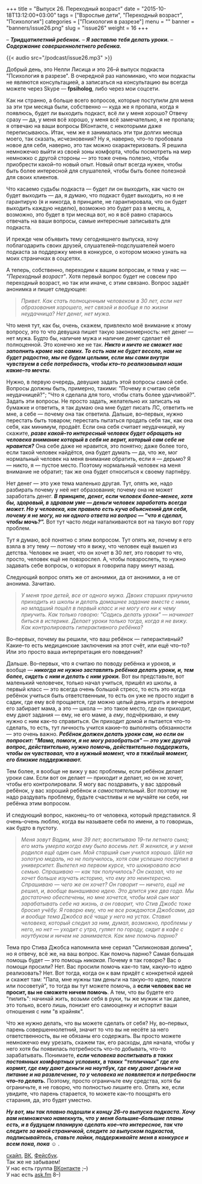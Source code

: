 +++
title = "Выпуск 26. Переходный возраст"
date = "2015-10-18T13:12:00+03:00"
tags = ["Взрослые дети", "Переходный возраст", "Психология"]
categories = ["Психология в разрезе"]
menu = ""
banner = "banners/issue26.png"
slug = "issue26"
weight = 16
+++

– ***Тридцатилетний ребенок.***
– ***Я заставлю тебя делать уроки.***
– ***Содержание совершеннолетнего ребенка.***

{{< audio src="/podcast/issue26.mp3" >}}

Добрый день, это Нелли Лисица и это 26–й выпуск подкаста "Психология в разрезе". В очередной раз напоминаю, что мои подкасты не являются консультацией, а записаться на консультацию вы всегда можете через Skype — **fpsiholog**, либо через мои соцсети. 

Как ни странно, а больше всего вопросов, которые поступили для меня за эти три месяца были, собственно — куда же я пропала, когда я появлюсь, будет ли выходить подкаст, всё ли у меня хорошо? Отвечу сразу — да, у меня всё хорошо, у меня всё замечательно, я не пропала; я отвечаю на ваши вопросы ВКонтакте, с некоторыми даже переписываюсь. Итак, чем же я занималась эти три долгих месяца моего, так сказать, исчезновения? Ну я, наверно, что–то пробовала новое для себя, наверно, это так можно охарактеризовать. Я решила немножечко выйти из своей зоны комфорта, чтобы посмотреть на мир немножко с другой стороны — это тоже очень полезно, чтобы приобрести какой–то новый опыт. Новый опыт всегда нужен, чтобы быть более интересной для слушателей, чтобы быть более полезной для своих клиентов. 

Что касаемо судьбы подкаста — будет ли он выходить, как часто он будет выходить — да, я думаю, что подкаст будет выходить, но я не гарантирую (я и никогда, в принципе, не гарантировала, что он будет выходить каждую неделю), возможно это будет раз в месяц, а, возможно, это будет в три месяца вот, но я всё равно стараюсь отвечать на ваши вопросы, самые интересные записывать для подкаста. 

И прежде чем объявить тему сегодняшнего выпуска, хочу поблагодарить своих друзей, слушателей–подслушателей моего подкаста за поддержку меня в конкурсе, о котором можно узнать на моих страничках в соцсетях.
<!--more-->

А теперь, собственно, переходим к вашим вопросам, и тема у нас — *"Переходный возраст"*. Хотя первый вопрос будет не совсем про переходный возраст, но так или иначе, с этим связано. Вопрос задаёт анонимка и пишет следующее:

>*Привет. Как стать полноценным человеком в 30 лет, если нет образования хорошего, нет связей и вообще я по жизни неудачница? Нет денег, нет мужа.*

Что меня тут, как бы, очень, скажем, привлекло моё внимание к этому вопросу, это то что девушка пишет такую закономерность: нет денег — нет мужа. Будто бы, наличие мужа и наличие денег сделает её полноценной. Это конечно же не так. ***Никто и ничто не сможет нас заполнить кроме нас самих. То есть нам не будет весело, нам не будет радостно, мы не будем целыми, если мы сами внутри чувствуем в себе потребность, чтобы кто–то реализовывал наши какие–то мечты***. 

Нужно, в первую очередь, девушке задать этой вопросы самой себе. Вопросы должны быть, примерно, такими: "Почему я считаю себя неудачницей?"; "Что я сделала для того, чтобы стать более удачливой?". Задать эти вопросы. Не просто задать, желательно их записать на бумажке и ответить, я так думаю она мне будет писать ЛС, ответить не мне, а себе — почему она так ответила. Дальше, во–первых, нужно перестать быть товаром; перестать пытаться продать себя так, как она себя, как минимум, продаёт. Если она себя считает неудачницей, ну скажите, ***разве какой–то интересный человек будет обращать на человека внимание который в себя не верит, который сам себе не нравится?*** Она себе даже не нравится, это понятно; даже более того, если такой человек найдётся, она будет думать — да, что же, мог нормальный человек на меня внимание обратить, если я — дерьмо? Я — никто, я — пустое место. Поэтому нормальный человек на меня внимание не обратит; так же она будет относиться к своему партнёру. 

Нет денег — это уже тема маленько другая. Тут, опять же, надо разбирать почему у неё нет образования; почему она не может заработать денег. ***В принципе, денег, если человек более–менее, хотя бы, здоровый, в здравом уме — деньги человек заработать всегда может. Но у человека, как правило есть куча объяснений для себя, почему я не могу, но ни одного ответа на вопрос — "что я сделал, чтобы мочь?”.*** Вот тут часто люди наталкиваются вот на такую вот гору проблем. 

Тут я думаю, всё понятно с этим вопросом. Тут опять же, почему я его взяла в эту тему — потому что я вижу, что человек ещё вышел из детства. Человек не знает, что он хочет в 30 лет, это говорит то что, просто, человек ещё не повзрослел. А, чтобы повзрослеть, то нужно задавать себе вопросы, о которых я говорила пару минут назад. 

Следующий вопрос опять же от анонимки, да от анонимки, а не от анонима. Зачитаю. 

>*У меня трое детей, все от одного мужа. Двоих старших приучила приходить из школы и делать домашнее задание вместе с ними, но младший пошёл в первый класс и не могу его ни к чему приучить. Как только говорю: "Садись делать уроки" — начинает биться в истерике. Делает уроки только тогда, когда я не вижу. Как контролировать гиперактивного ребёнка?*

Во–первых, почему вы решили, что ваш ребёнок — гиперактивный? Какие–то есть медицинские заключения на этот счёт, или ещё что–то? Или это просто ваша интерпретация его поведения? 

Дальше. Во–первых, что я считаю по поводу ребёнка и уроков, и вообще — ***никогда не нужно заставлять ребёнка делать уроки, и, тем более, сидеть с ним и делать с ним уроки.*** Вот вы представьте, вот маленький человечек, только начал учиться, пришёл из школы, а первый класс — это всегда очень большой стресс, то есть это когда ребёнок учиться быть ответственным, то есть он уже не просто ходит в садик, где ему всё прощается, где можно целый день играть и вечером его забирает мама, а это — школа — это такое место, где он приходит, ему дают задания — ему, не его маме, а *ему*, подчёркиваю, и ему нужно с ним как–то справиться. Он приходит домой и пытается что–то сделать, то есть, тут личность учится какие–то выполнять обязанности — это очень важно. ***Ребёнок должен делать уроки сам, но если он попросит: "Мама, помоги, я не могу разобраться" — это уже другой вопрос, действительно, нужно помочь, действительно поддержать, чтобы он чувствовал, что в нужный момент, что в тяжёлый момент, его близкие поддерживают.***

Тем более, я вообще не вижу у вас проблемы, если ребёнок делает уроки сам. Если вот он делает — приходит и делает, но он не хочет, чтобы его контролировали. Я могу вас поздравить, у вас здоровый ребёнок, у вас хороший ребёнок и *самостоятельный*. Вот поэтому не надо раздувать проблему, будьте счастливы и не мучайте ни себя, ни ребёнка этим вопросом.

И следующий вопрос, наконец–то от человека, который представился. Я очень–очень люблю, когда вы называете себя по имени, а то говоришь, как будто в пустоту. 

>*Меня зовут Вадим, мне 39 лет; воспитываю 19–ти летнего сына; его мать умерла когда ему было восемь лет. Я женился, и у меня родился ещё один сын. Мой старший сын учился хорошо. Шёл на золотую медаль, но не получилось, хотя сам успешно поступил в университет. Вылетел на первом курсе, что шокировало всю семью. Спрашиваю — как так получилось? Он сказал, что не хочет больше изучать историю, что ему это неинтересно. Спрашиваю — чего же он хочет? Он говорит — ничего, ещё не решил, и, вообще вынашиваю идею. Это длится уже два года. Мы достаточно обеспечены, но мне хочется, чтобы мой сын мог зарабатывать себе на жизнь, а он говорит, что Стив Джобс тоже бросил учёбу. Я говорю ему, что не все рождаются Джобсами, да и вообще тема Джобса всё чаще у него на устах. Ставил человека, который следил за ним, думал, возможно, проблемы у него, но нет — уходит с утра, гуляет по городу, сидит в кафе с ноутбуком и ничем не занимается. Как мне помочь парню?*

Тема про Стива Джобса напомнила мне сериал "Силиконовая долина", но я отвечу, всё же, на ваш вопрос. Как помочь парню? Самая большая помощь будет — это помощь *никакая*. Почему я так говорю? Вас о помощи просили? Нет. Вас просили помочь как–то там, какую–то идею реализовать? Нет. Вот тогда, когда он к вам придёт с конкретной идеей и скажет там: "Папа, мне нужны там деньги на такую–то идею, помоги или посоветуй", то тогда вы тут можете помочь, а **если человек вас не просит, вы не сможете ничем помочь**. А тем, что вы будете его "пилить": начинай жить, возьми себя в руки, ты же мужик и так далее, это только, всего лишь, понизит его самооценку и испортит ваши отношения с ним "в крайняк". 

Что же нужно делать, что вы можете сделать от себя? Ну, во–первых, парень совершеннолетний, значит то что вы не несёте за него ответственность, вы не обязаны его содержать. Вы просто можете немножечко ему урезать, скажем так, его расходы, для начала, чтобы у него хотя бы появилась потребность что–то добывать, что–то зарабатывать. Понимаете, ***если человека воспитывать в таких постоянных комфортных условиях, в таких "тепличных" где его кормят, где ему дают деньги на ноутбук, где ему дают деньги на питание и на развлечение, то у человека не появляется и потребности что–то делать.*** Поэтому, просто ограничьте ему средства, хотя бы ограничьте, я не говорю, что полностью лишите его. Опять же, если увидите, что парень старается, то можете как–то поощрять его старания, да, это будет уместно.

***Ну вот, мы так плавно подошли к концу 26–го выпуска подкаста. Хочу вам немножечко намекнуть, что у меня большие–большие планы есть, и в будущем планирую сделать кое–что интересное, так что следите за моей страничкой, следите за выпуском подкастов, подписывайтесь, ставьте лайки, поддерживайте меня в конкурсе и всем пока, пока*** ☺ .


<a href="skype:fpsiholog?userinfo">скайп</a>, <a href="https://vk.com/sunnybunnyf">ВК</a>, <a href="https://www.facebook.com/SunnyBunnyF">Фейсбук</a>.<br>
Так же не забываем!<br>
У нас есть группа <a href="https://vk.com/fpsiholog">ВКонтакте</a> ;–)<br>
У нас есть <a href="http://ask.fm/fpsiholog">ask.fm</a> 8–)